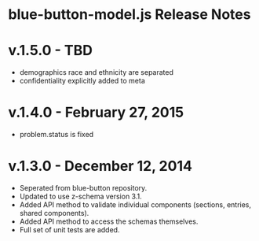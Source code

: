 # blue-button-model.js Release Notes

# v.1.5.0 - TBD
- demographics race and ethnicity are separated
- confidentiality explicitly added to meta

# v.1.4.0 - February 27, 2015
- problem.status is fixed

# v.1.3.0 - December 12, 2014
- Seperated from blue-button repository.
- Updated to use z-schema version 3.1.
- Added API method to validate individual components (sections, entries, shared components).
- Added API method to access the schemas themselves.
- Full set of unit tests are added.
